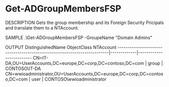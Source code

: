 # Get-ADGroupMembersFSP

DESCRIPTION
    Gets the group membership and its Foreign Security Pricipals and translate them to a NTAccount.
    
SAMPLE
    .\Get-ADGroupMembersFSP -GroupeName "Domain Admins"
    
OUTPUT
DistinguishedName                                                          ObjectClass   NTAccount
-------------------------------------------------------------------------|-------------|-------------------------
CN=IT-DA,OU=UserAccounts,DC=europe,DC=corp,DC=contoso,DC=com             | group       | CONTOSO\IT-DA
CN=wwioadministrator,OU=UserAccounts,DC=europe,DC=corp,DC=contoso,DC=com | user        | CONTOSO\wwioadministrator
